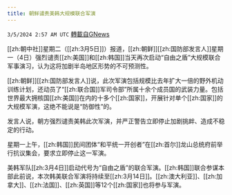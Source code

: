 ```yaml
---
title: 朝鲜谴责美韩大规模联合军演
---
```

`3/5/2024 2:57 AM UTC` [轉載自GNews](https://gnews.org/articles/2365481)

[[zh:朝中社]]星期二（[[zh:3月5日]]）报道，[[zh:朝鲜]][[zh:国防部发言人]]星期一（4日）强烈谴责[[zh:美国]]和[[zh:韩国]]当天再次启动“自由之盾”大规模联合军事演习，认为这将加剧半岛地区形势的不可预测性。

[[zh:朝鲜]][[zh:国防部发言人]]说，此次军演包括规模比去年扩大一倍的野外机动训练计划，还动员了“[[zh:联合国]]军司令部”所属十余个成员国的武装力量。包括世界最大拥核国[[zh:美国]]在内的十多个[[zh:国家]]，开展针对单个[[zh:国家]]的大规模军演，这绝不能说是“防御性”的。

发言人说，朝方强烈谴责美韩此次军演，并严正警告立即停止加剧挑衅、造成不稳定的行动。

星期一上午，[[zh:韩国]]民间团体“和平统一开创者”在[[zh:首尔]]龙山总统府前举行抗议集会，要求立即停止这一军演。

美韩军队[[zh:3月4日]]启动代号为“自由之盾”的联合军演。[[zh:韩国]]联合参谋本部此前说，本次韩美联合军演将持续至[[zh:3月14日]]。[[zh:澳大利亚]]、[[zh:加拿大]]、[[zh:法国]]、[[zh:英国]]等12个[[zh:国家]]也将参与军演。
